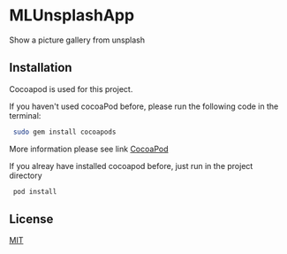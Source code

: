 # MLUnsplashApp
Show a picture gallery from unsplash 

## Installation
Cocoapod is used for this project.

If you haven't used cocoaPod before, please run the following code in the terminal: 

```bash
 sudo gem install cocoapods
```
More information please see link [CocoaPod](https://guides.cocoapods.org/using/getting-started.html)

If you alreay have installed cocoapod before, just run in the project directory

```bash
 pod install
 ```
 
 ## License
[MIT](https://choosealicense.com/licenses/mit/)
